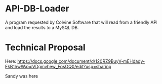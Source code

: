 # API-DB-Loader
A program requested by Colvine Software that will read from a friendly API and load the results to a MySQL DB. 

# Technical Proposal
Here: https://docs.google.com/document/d/120RZ9BuyV-mEHdady-FkB1hwWa5oVDgmvhew_FosOQ0/edit?usp=sharing

Sandy was here